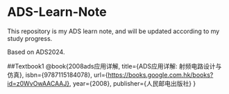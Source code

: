 # ADS-Learn-Note
This repository is my ADS learn note, and will be updated according to my study progress.

Based on ADS2024.

##Textbook1
@book{2008ads应用详解,
  title={ADS应用详解: 射频电路设计与仿真},
  isbn={9787115184078},
  url={https://books.google.com.hk/books?id=z0WvOwAACAAJ},
  year={2008},
  publisher={人民邮电出版社}
}
